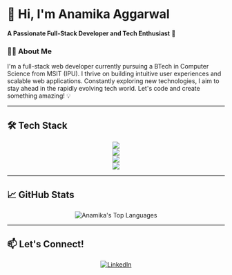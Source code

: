 # 🌟 Hi, I'm **Anamika Aggarwal**  
**A Passionate Full-Stack Developer and Tech Enthusiast** 🚀  

### 👩‍💻 **About Me**  
I'm a full-stack web developer currently pursuing a BTech in Computer Science from MSIT (IPU). I thrive on building intuitive user experiences and scalable web applications. Constantly exploring new technologies, I aim to stay ahead in the rapidly evolving tech world. Let's code and create something amazing! 💡  

---

## 🛠️ **Tech Stack**  

<div align="center">
  <img src="https://skillicons.dev/icons?i=react,tailwind,bootstrap,html,css,js,ts" />
</div>

<div align="center">
  <img src="https://skillicons.dev/icons?i=nodejs,express" />
</div>
<div align="center">
  <img src="https://skillicons.dev/icons?i=mysql,mongodb" />
</div>

<div align="center">
  <img src="https://skillicons.dev/icons?i=cpp,python" />
</div>

---

## 📈 **GitHub Stats**  
<div align="center">
  <img src="https://github-readme-stats.vercel.app/api/top-langs/?username=Anamika1608&layout=compact&theme=radical" alt="Anamika's Top Languages" />
</div>

---

## 📫 **Let's Connect!**  
<div align="center">
  <a href="https://www.linkedin.com/in/anamikaaggarwal12/">
    <img src="https://skillicons.dev/icons?i=linkedin" alt="LinkedIn" />
  </a>
</div>


